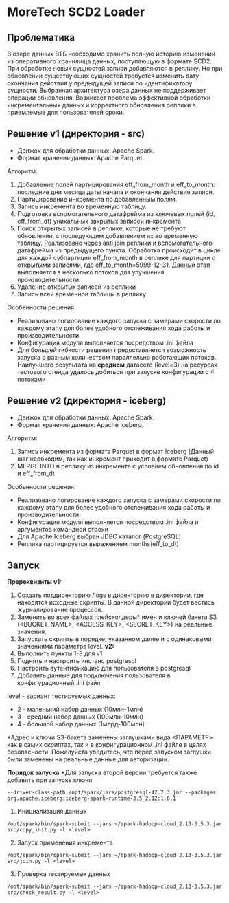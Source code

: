 # MoreTech SCD2 Loader

## Проблематика

В озере данных ВТБ необходимо хранить полную историю изменений из оперативного хранилища данных, поступающую в формате SCD2.
При обработке новых сущностей записи добавляются в реплику. Но при обновлении существующих сущностей требуется изменить дату окончания действия у предыдущей записи по идентификатору сущности.
Выбранная архитектура озера данных не поддерживает операции обновления. Возникает проблема эффективной обработки инкрементальных данных и корректного обновления реплики в приемлемые для пользователей сроки.

## Решение v1 (директория - src)

- Движок для обработки данных: Apache Spark.
- Формат хранения данных: Apache Parquet.

Алгоритм:
1. Добавление полей партицирования eff_from_month и eff_to_month: последние дни месяца даты начала и окончания действия записи. 
2. Партицирование инкремента по добавленным полям.
3. Запись инкремента во временную таблицу.
4. Подготовка вспомогательного датафрейма из ключевых полей (id, eff_from_dt) уникальных закрытых записей инкремента
5. Поиск открытых записей в реплике, которые не требуют обновления, с последующим добавлением их во временную таблицу. Реализовано через anti join реплики и вспомогательного датафрейма из предыдущего пункта. Обработка происходит в цикле для каждой субпартиции eff_from_month в реплике для партиции с открытыми записями, где eff_to_month=5999-12-31. Данный этап выполняется в несколько потоков для улучшения производительности.
6. Удаление открытых записей из реплики 
7. Запись всей временной таблицы в реплику

Особенности решения:
- Реализовано логирование каждого запуска с замерами скорости по каждому этапу для более удобного отслеживания хода работы и производительности
- Конфигурация модуля выполняется посредством .ini файла
- Для большей гибкости решения предоставляется возможность запуска с разным количеством параллельно работающих потоков. Наилучшего результата на **среднем** датасете (level=3) на ресурсах тестового стенда удалось добиться при запуске конфигурации с 4 потоками


## Решение v2 (директория - iceberg)

- Движок для обработки данных: Apache Spark.
- Формат хранения данных: Apache Iceberg.

Алгоритм:
1. Запись инкремента из формата Parquet в формат Iceberg (Данный шаг необходим, так как инкремент приходит в формате Parquet)
2. MERGE INTO в реплику из инкремента с условием обновления по id и eff_from_dt

Особенности решения:
- Реализовано логирование каждого запуска с замерами скорости по каждому этапу для более удобного отслеживания хода работы и производительности
- Конфигурация модуля выполняется посредством .ini файла и аргументов командной строки
- Для Apache Iceberg выбран JDBC каталог (PostgreSQL)
- Реплика партицируется выражением months(eff_to_dt)


## Запуск

**Пререквизиты**
**v1:**
1. Создать поддиректорию /logs в директорию в директории, где находятся исходные скрипты. В данной директории будет вестись журналирование процессов.
2. Заменить во всех файлах плейсхолдеры* имен и ключей бакета S3 (<BUCKET_NAME>, <ACCESS_KEY>, <SECRET_KEY>) на реальные значения.
3. Запускать скрипты в порядке, указанном далее и с одинаковыми значениями параметра level. 
**v2:**
1. Выполнить пункты 1-3 для v1
2. Поднять и настроить инстанс postgresql
3. Настроить аутентификацию для пользователя в postgresql
4. Добавить данные для подключения пользователя в конфигурационный .ini файл

level - вариант тестируемых данных:
- 2 - маленький набор данных (10млн-1млн)
- 3 - средний набор данных (100млн-10млн)
- 4 - большой набор данных (1млрд-100млн)

*Адрес и ключи S3-бакета заменены заглушками вида <ПАРАМЕТР> как в самих скриптах, так и в конфигурационном .ini файле в целях безопасности. 
Пожалуйста убедитесь, что перед запуском заглушки были заменены на реальные данные для авторизации.


**Порядок запуска**
*Для запуска второй версии требуется также добавить при запуске ключи:
```commandline
--driver-class-path /opt/spark/jars/postgresql-42.7.3.jar --packages org.apache.iceberg:iceberg-spark-runtime-3.5_2.12:1.6.1
```


1. Инициализация данных

```commandline
/opt/spark/bin/spark-submit --jars ~/spark-hadoop-cloud_2.13-3.5.3.jar src/copy_init.py -l <level>
```

2. Запуск применения инкремента

```commandline
/opt/spark/bin/spark-submit --jars ~/spark-hadoop-cloud_2.13-3.5.3.jar src/join.py -l <level>
```

3. Проверка тестируемых данных

```commandline
/opt/spark/bin/spark-submit --jars ~/spark-hadoop-cloud_2.13-3.5.3.jar src/check_result.py -l <level>
```